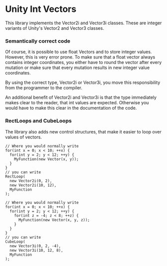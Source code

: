 # Unity Int Vectors
This library implements the Vector2i and Vector3i classes.
These are integer variants of Unity's Vector2 and Vector3 classes.

### Semantically correct code
Of course, it is possible to use float Vectors and to store integer values.
However, this is very error prone.
To make sure that a float vector always contains integer coordinates, you either have to round the vector after every mutation or make sure that every mutation results in new integer value coordinates.

By using the correct type, Vector2i or Vector3i, you move this responsibility from the programmer to the compiler.

An additional benefit of Vector2i and Vector3i is that the type immediately makes clear to the reader, that int values are expected. Otherwise you would have to make this clear in the documentation of the code.

### RectLoops and CubeLoops
The library also adds new control structures, that make it easier to loop over values of vectors.

```
// Where you would normally write
for(int x = 0; x < 10; ++x) {
  for(int y = 2; y < 12; ++y) {
    MyFunction(new Vector(x, y));
  }
}
// you can write
RectLoop(
  new Vector2i(0, 2),
  new Vector2i(10, 12),
  MyFunction
);

// Where you would normally write
for(int x = 0; x < 10; ++x) {
  for(int y = 2; y < 12; ++y) {
    for(int z = -4; z < 8; ++z) {
      MyFunction(new Vector(x, y, z));
    }
  }
}
// you can write
CubeLoop(
  new Vector3i(0, 2, -4), 
  new Vector3i(10, 12, 8), 
  MyFunction
);
````
